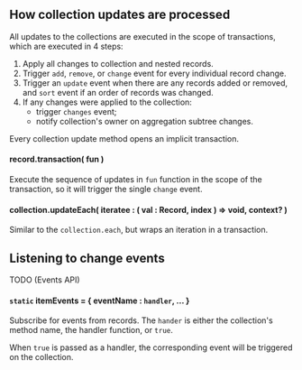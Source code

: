 ## How collection updates are processed

All updates to the collections are executed in the scope of transactions, which are executed in 4 steps:

1. Apply all changes to collection and nested records.
2. Trigger `add`, `remove`, or `change` event for every individual record change.
3. Trigger an `update` event when there are any records added or removed, and `sort` event if an order of records was changed.
4. If any changes were applied to the collection:
    - trigger `changes` event;
    - notify collection's owner on aggregation subtree changes.

Every collection update method opens an implicit transaction.

#### record.transaction( fun )

Execute the sequence of updates in `fun` function in the scope of the transaction, so it will trigger the single `change` event.

#### collection.updateEach( iteratee : ( val : Record, index ) => void, context? )

Similar to the `collection.each`, but wraps an iteration in a transaction. 

## Listening to change events

TODO (Events API)

#### `static` itemEvents = { eventName : `handler`, ... }

Subscribe for events from records. The `hander` is either the collection's method name, the handler function, or `true`.

When `true` is passed as a handler, the corresponding event will be triggered on the collection.